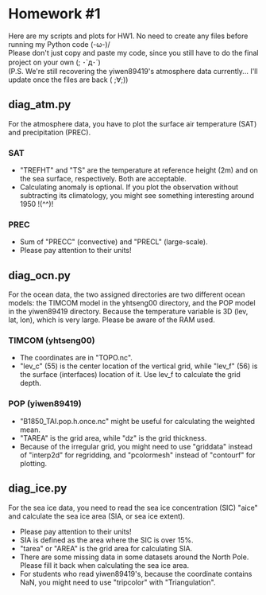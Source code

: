 # Homework #1
Here are my scripts and plots for HW1. No need to create any files before running my Python code (-ω-)/  
Please don't just copy and paste my code, since you still have to do the final project on your own (; ･`д･´)  
(P.S. We're still recovering the yiwen89419's atmosphere data currently... I'll update once the files are back ( ;∀;))

## diag_atm.py
For the atmosphere data, you have to plot the surface air temperature (SAT) and precipitation (PREC).
### SAT
* "TREFHT" and "TS" are the temperature at reference height (2m) and on the sea surface, respectively. Both are acceptable.
* Calculating anomaly is optional. If you plot the observation without subtracting its climatology, you might see something interesting around 1950 !(^^)!
### PREC 
* Sum of "PRECC" (convective) and "PRECL" (large-scale).
* Please pay attention to their units!

## diag_ocn.py
For the ocean data, the two assigned directories are two different ocean models: the TIMCOM model in the yhtseng00 directory, and the POP model in the yiwen89419 directory.
Because the temperature variable is 3D (lev, lat, lon), which is very large. Please be aware of the RAM used.
### TIMCOM (yhtseng00)
* The coordinates are in "TOPO.nc".
* "lev_c" (55) is the center location of the vertical grid, while "lev_f" (56) is the surface (interfaces) location of it. Use lev_f to calculate the grid depth.
### POP (yiwen89419)
* "B1850_TAI.pop.h.once.nc" might be useful for calculating the weighted mean.
* "TAREA" is the grid area, while "dz" is the grid thickness.
* Because of the irregular grid, you might need to use "griddata" instead of "interp2d" for regridding, and "pcolormesh" instead of "contourf" for plotting.

## diag_ice.py
For the sea ice data, you need to read the sea ice concentration (SIC) "aice" and calculate the sea ice area (SIA, or sea ice extent).
* Please pay attention to their units!
* SIA is defined as the area where the SIC is over 15%.
* "tarea" or "AREA" is the grid area for calculating SIA.
* There are some missing data in some datasets around the North Pole. Please fill it back when calculating the sea ice area.
* For students who read yiwen89419's, because the coordinate contains NaN, you might need to use "tripcolor" with "Triangulation".
